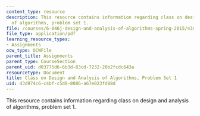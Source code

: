 ```yaml
---
content_type: resource
description: This resource contains information regarding class on design and analysis
  of algorithms, problem set 1.
file: /courses/6-046j-design-and-analysis-of-algorithms-spring-2015/43d974c6c4bfc5d88086a67e023fd88d_MIT6_046JS15_pset1.pdf
file_type: application/pdf
learning_resource_types:
- Assignments
ocw_type: OCWFile
parent_title: Assignments
parent_type: CourseSection
parent_uid: d03775d6-6b3d-83cd-7232-20b2fcdc643a
resourcetype: Document
title: Class on Design and Analysis of Algorithms, Problem Set 1
uid: 43d974c6-c4bf-c5d8-8086-a67e023fd88d
---
```

This resource contains information regarding class on design and analysis of algorithms, problem set 1.

